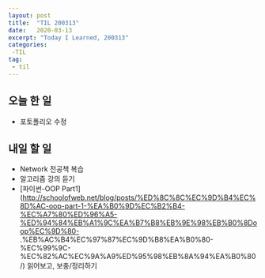 ```yaml
---
layout: post
title:  "TIL 200313"
date:   2020-03-13
excerpt: "Today I Learned, 200313"
categories: 
 -TIL
tag:
 - til
---
```

## 오늘 한 일

* 포토폴리오 수정 

## 내일 할 일

* Network 전공책 복습
* 알고리즘 강의 듣기
* [파이썬-OOP Part1](http://schoolofweb.net/blog/posts/%ED%8C%8C%EC%9D%B4%EC%8D%AC-oop-part-1-%EA%B0%9D%EC%B2%B4-%EC%A7%80%ED%96%A5-%ED%94%84%EB%A1%9C%EA%B7%B8%EB%9E%98%EB%B0%8Doop%EC%9D%80-
.%EB%AC%B4%EC%97%87%EC%9D%B8%EA%B0%80-%EC%99%9C-%EC%82%AC%EC%9A%A9%ED%95%98%EB%8A%94%EA%B0%80/) 읽어보고, 보충/정리하기